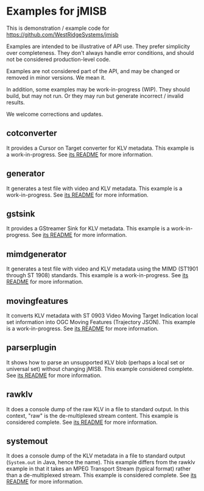 # Examples for jMISB

This is demonstration / example code for <https://github.com/WestRidgeSystems/jmisb>

Examples are intended to be illustrative of API use. They prefer simplicity over completeness. They don't always handle error conditions, and should not be considered production-level code.

Examples are not considered part of the API, and may be changed or removed in minor versions. We mean it.

In addition, some examples may be work-in-progress (WIP). They should build, but may not run.
Or they may run but generate incorrect / invalid results.

We welcome corrections and updates.

## cotconverter

It provides a Cursor on Target converter for KLV metadata.
This example is a work-in-progress. See [its README](cotconverter/README.md) for more information.

## generator

It generates a test file with video and KLV metadata. This example is a work-in-progress. See [its README](generator/README.md) for more information.

## gstsink

It provides a GStreamer Sink for KLV metadata.
This example is a work-in-progress. See [its README](gstsink/README.md) for more information.

## mimdgenerator

It generates a test file with video and KLV metadata using the MIMD (ST1901 through ST 1908) standards. This example is a work-in-progress. See [its README](mimdgenerator/README.md) for more information.

## movingfeatures

It converts KLV metadata with ST 0903 Video Moving Target Indication local set information into OGC Moving Features (Trajectory JSON).
This example is a work-in-progress. See [its README](movingfeatures/README.md) for more information.

## parserplugin

It shows how to parse an unsupported KLV blob (perhaps a local set or universal set) without changing jMISB.
This example considered complete. See [its README](parserplugin/README.md) for more information.

## rawklv

It does a console dump of the raw KLV in a file to standard output. In this context, "raw" is the de-multiplexed stream content.
This example is considered complete. See [its README](rawklv/README.md) for more information.

## systemout

It does a console dump of the KLV metadata in a file to standard output (`System.out` in Java, hence the name).
This example differs from the rawklv example in that it takes an MPEG Transport Stream (typical format) rather than a de-multiplexed stream.
This example is considered complete. See [its README](systemout/README.md) for more information.
